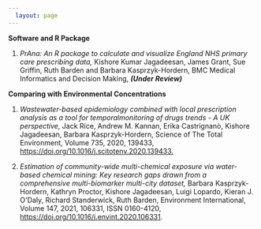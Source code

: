 ```yaml
---
  layout: page
---
```


**Software and R Package**

1.  *PrAna: An R package to calculate and visualize England NHS primary care prescribing data,* Kishore Kumar Jagadeesan, James Grant, Sue Griffin, Ruth Barden and Barbara Kasprzyk-Hordern, BMC Medical Informatics and Decision Making, ***(Under Review)***

**Comparing with Environmental Concentrations**

1.  *Wastewater-based epidemiology combined with local prescription analysis as a tool for temporalmonitoring of drugs trends - A UK perspective,* Jack Rice, Andrew M. Kannan, Erika Castrignanò, Kishore Jagadeesan, Barbara Kasprzyk-Hordern, Science of The Total Environment, Volume 735, 2020, 139433, <https://doi.org/10.1016/j.scitotenv.2020.139433.>

2.  *Estimation of community-wide multi-chemical exposure via water-based chemical mining: Key research gaps drawn from a comprehensive multi-biomarker multi-city dataset,* Barbara Kasprzyk-Hordern, Kathryn Proctor, Kishore Jagadeesan, Luigi Lopardo, Kieran J. O'Daly, Richard Standerwick, Ruth Barden, Environment International, Volume 147, 2021, 106331, ISSN 0160-4120, <https://doi.org/10.1016/j.envint.2020.106331>.
